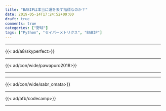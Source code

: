 ```yaml
---
title: "BABIPは本当に運を表す指標なのか？"
date: 2019-05-14T17:24:52+09:00
draft: true
comments: true
categories: ["野球"]
tags: ["Python", "セイバーメトリクス", "BABIP"]
---
```


<!--more-->

---

{{< ad/a8/skyperfect>}}

---

{{< ad/con/wide/pawapuro2018>}}

---

---

{{< ad/con/wide/sabr_omata>}}

---

{{< ad/afb/codecamp>}}

---
